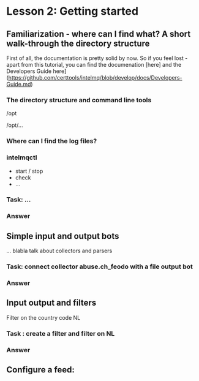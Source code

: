 # Lesson 2: Getting started


## Familiarization - where can I find what? A short walk-through the directory structure

First of all, the documentation is pretty solid by now. So if you feel lost - apart from this tutorial, you can find 
the documenation [here] and the Developers Guide here](https://github.com/certtools/intelmq/blob/develop/docs/Developers-Guide.md)

### The directory structure and command line  tools

/opt 

/opt/...

### Where can I find the log files?

### intelmqctl


* start / stop
* check
* ...

### Task: ...


### Answer


## Simple input and output bots

... blabla talk about collectors and parsers


### Task: connect collector abuse.ch_feodo with a file output bot


### Answer


## Input output and filters

Filter on the country code NL

### Task : create a filter and filter on NL

### Answer


## Configure a feed: 


